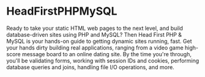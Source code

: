 # HeadFirstPHPMySQL
Ready to take your static HTML web pages to the next level, and build database-driven sites using PHP and MySQL? Then Head First PHP &amp; MySQL is your hands-on guide to getting dynamic sites running, fast. Get your hands dirty building real applications, ranging from a video game high-score message board to an online dating site. By the time you're through, you'll be validating forms, working with session IDs and cookies, performing database queries and joins, handling file I/O operations, and more.

